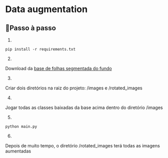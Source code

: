 # Data augmentation


## 📝Passo à passo
1)
```shell
pip install -r requirements.txt
```

2)
Download da [base de folhas segmentada do fundo](https://drive.google.com/drive/folders/1eFIoyx_mBawqu5DpRLgfudh26PAWPh-u?usp=sharing)


3)
Criar dois diretórios na raiz do projeto: /images e /rotated_images


4)
Jogar todas as classes baixadas da base acima dentro do diretório /images


5)
```shell
python main.py
```

6)
Depois de muito tempo, o diretório /rotated_images terá todas as imagens aumentadas



